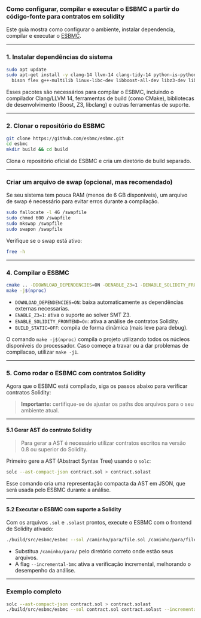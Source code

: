 ### Como configurar, compilar e executar o ESBMC a partir do código-fonte para contratos em solidity

Este guia mostra como configurar o ambiente, instalar dependencia, compilar e executar o [ESBMC](https://github.com/esbmc/esbmc).

---

### 1. Instalar dependências do sistema

```bash
sudo apt update
sudo apt-get install -y clang-14 llvm-14 clang-tidy-14 python-is-python3 python3 git ccache unzip wget curl \
  bison flex g++-multilib linux-libc-dev libboost-all-dev libz3-dev libclang-14-dev libclang-cpp-dev cmake
```

Esses pacotes são necessários para compilar o ESBMC, incluindo o compilador Clang/LLVM 14, ferramentas de build (como CMake), bibliotecas de desenvolvimento (Boost, Z3, libclang) e outras ferramentas de suporte.

---

### 2. Clonar o repositório do ESBMC

```bash
git clone https://github.com/esbmc/esbmc.git
cd esbmc
mkdir build && cd build
```

Clona o repositório oficial do ESBMC e cria um diretório de build separado.

---

### Criar um arquivo de swap (opcional, mas recomendado)

Se seu sistema tem pouca RAM (menos de 6 GB disponíveis), um arquivo de swap é necessário para evitar erros durante a compilação.

```bash
sudo fallocate -l 4G /swapfile
sudo chmod 600 /swapfile
sudo mkswap /swapfile
sudo swapon /swapfile
```

Verifique se o swap está ativo:

```bash
free -h
```

---

### 4. Compilar o ESBMC

```bash
cmake .. -DDOWNLOAD_DEPENDENCIES=ON -DENABLE_Z3=1 -DENABLE_SOLIDITY_FRONTEND=On -DBUILD_STATIC=OFF
make -j$(nproc)
```

- `DOWNLOAD_DEPENDENCIES=ON`: baixa automaticamente as dependências externas necessarias.
- `ENABLE_Z3=1`: ativa o suporte ao solver SMT Z3.
- `ENABLE_SOLIDITY_FRONTEND=On`: ativa a análise de contratos Solidity.
- `BUILD_STATIC=OFF`: compila de forma dinâmica (mais leve para debug).

O comando `make -j$(nproc)` compila o projeto utilizando todos os núcleos disponíveis do processador. Caso começe a travar ou a dar problemas de compilacao, utilizar `make -j1`.

---

###  5. Como rodar o ESBMC com contratos Solidity

Agora que o ESBMC está compilado, siga os passos abaixo para verificar contratos Solidity:

> **Importante:** certifique-se de ajustar os paths dos arquivos para o seu ambiente atual.

---

#### 5.1 Gerar AST do contrato Solidity

>Para gerar a AST é necessário utilizar contratos escritos na versão 0.8 ou superior do Solidity.

Primeiro gere a AST (Abstract Syntax Tree) usando o `solc`:

```bash
solc --ast-compact-json contract.sol > contract.solast
```

Esse comando cria uma representação compacta da AST em JSON, que será usada pelo ESBMC durante a análise.

---

#### 5.2 Executar o ESBMC com suporte a Solidity

Com os arquivos `.sol` e `.solast` prontos, execute o ESBMC com o frontend de Solidity ativado:

```bash
./build/src/esbmc/esbmc --sol /caminho/para/file.sol /caminho/para/file.solast --incremental-bmc
```

- Substitua `/caminho/para/` pelo diretório correto onde estão seus arquivos.
- A flag `--incremental-bmc` ativa a verificação incremental, melhorando o desempenho da análise.

---

### Exemplo completo

```bash
solc --ast-compact-json contract.sol > contract.solast
./build/src/esbmc/esbmc --sol contract.sol contract.solast --incremental-bmc
```



